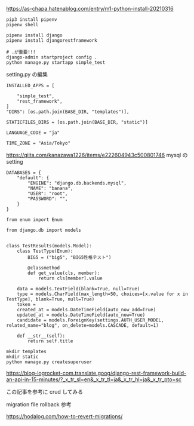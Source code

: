 https://as-chapa.hatenablog.com/entry/m1-python-install-20210316

```
pip3 install pipenv
pipenv shell

pipenv install django
pipenv install djangorestframework

# .が重要!!!
django-admin startproject config .
python manage.py startapp simple_test

```

setting.py の編集

```
INSTALLED_APPS = [

    "simple_test",
    "rest_framework",
]
"DIRS": [os.path.join(BASE_DIR, "templates")],

STATICFILES_DIRS = [os.path.join(BASE_DIR, "static")]

LANGUAGE_CODE = "ja"

TIME_ZONE = "Asia/Tokyo"
```

https://qiita.com/kanazawa1226/items/e222604943c500801746
mysql の setting

```
DATABASES = {
    "default": {
        "ENGINE": "django.db.backends.mysql",
        "NAME": "banana",
        "USER": "root",
        "PASSWORD": "",
    }
}
```

```
from enum import Enum

from django.db import models


class TestResults(models.Model):
    class TestType(Enum):
        BIG5 = ("big5", "BIG5性格テスト")

        @classmethod
        def get_value(cls, member):
            return cls[member].value

    data = models.TextField(blank=True, null=True)
    type = models.CharField(max_length=50, choices=[x.value for x in TestType], blank=True, null=True)
    token =
    created_at = models.DateTimeField(auto_now_add=True)
    updated_at = models.DateTimeField(auto_now=True)
    candidate = models.ForeignKey(settings.AUTH_USER_MODEL, related_name="blog", on_delete=models.CASCADE, default=1)

    def __str__(self):
        return self.title
```

```
mkdir templates
mkdir static
python manage.py createsuperuser
```

https://blog-logrocket-com.translate.goog/django-rest-framework-build-an-api-in-15-minutes/?_x_tr_sl=en&_x_tr_tl=ja&_x_tr_hl=ja&_x_tr_pto=sc

この記事を参考に crud してみる

migration file rollback 参考

https://hodalog.com/how-to-revert-migrations/

